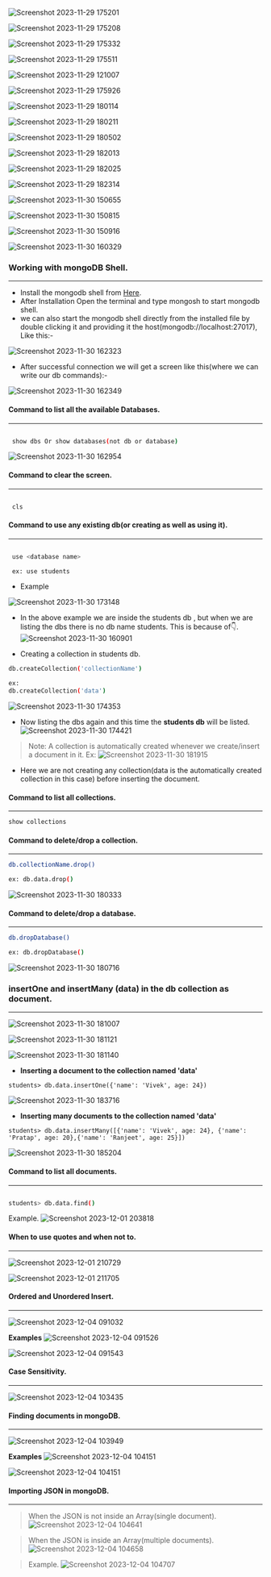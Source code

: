 ![Screenshot 2023-11-29 175201](https://github.com/codingXpert/Mongo-DB-Notes/assets/101451924/c4b6357b-994e-4533-b8a1-badfa6c2e742)

![Screenshot 2023-11-29 175208](https://github.com/codingXpert/Mongo-DB-Notes/assets/101451924/9ff1a423-bbac-47a6-88f7-ce14b8e63f4e)

![Screenshot 2023-11-29 175332](https://github.com/codingXpert/Mongo-DB-Notes/assets/101451924/1168565b-2d24-430b-a53a-e7d13adcfa98)

![Screenshot 2023-11-29 175511](https://github.com/codingXpert/Mongo-DB-Notes/assets/101451924/5e43045f-288e-41eb-b522-dfb65a0a5f2f)

![Screenshot 2023-11-29 121007](https://github.com/codingXpert/Mongo-DB-Notes/assets/101451924/7ceb68c5-81d3-4719-b85f-98b49f2f8c7f)

![Screenshot 2023-11-29 175926](https://github.com/codingXpert/Mongo-DB-Notes/assets/101451924/fb29eb56-5cc3-4d2c-92cc-3f71f467ef18)

![Screenshot 2023-11-29 180114](https://github.com/codingXpert/Mongo-DB-Notes/assets/101451924/8cdcd323-74a1-43b1-bb0e-29909066caad)

![Screenshot 2023-11-29 180211](https://github.com/codingXpert/Mongo-DB-Notes/assets/101451924/33d30bee-97f5-4ac2-b8c0-80250ec3d241)

![Screenshot 2023-11-29 180502](https://github.com/codingXpert/Mongo-DB-Notes/assets/101451924/df8b5510-41c9-47bc-b2c7-273d22ae7d18)

![Screenshot 2023-11-29 182013](https://github.com/codingXpert/Mongo-DB-Notes/assets/101451924/b87ce9f7-50f2-4817-b6e7-68b3b169b335)

![Screenshot 2023-11-29 182025](https://github.com/codingXpert/Mongo-DB-Notes/assets/101451924/2973dbf6-09e5-4209-8660-1797a0dcc986)

![Screenshot 2023-11-29 182314](https://github.com/codingXpert/Mongo-DB-Notes/assets/101451924/8a6a5af1-1949-4db2-b23c-ef12a96cbc63)

![Screenshot 2023-11-30 150655](https://github.com/codingXpert/Mongo-DB-Notes/assets/101451924/af6b681c-64e9-40f6-8c66-65b4663788c0)

![Screenshot 2023-11-30 150815](https://github.com/codingXpert/Mongo-DB-Notes/assets/101451924/82a7deb6-8e31-478c-959b-e54f7bc819b5)

![Screenshot 2023-11-30 150916](https://github.com/codingXpert/Mongo-DB-Notes/assets/101451924/aa7ba21b-6c05-4965-8aec-b382db0d723e)

![Screenshot 2023-11-30 160329](https://github.com/codingXpert/Mongo-DB-Notes/assets/101451924/0db93995-b8a5-4584-a701-b3bfc9aa4a8a)


### Working with mongoDB Shell.
***

* Install the mongodb shell from [Here](https://www.mongodb.com/try/download/shell).
* After Installation Open the terminal and type mongosh to start mongodb shell.
* we can also start the mongodb shell directly from the installed file by double clicking it and providing it the host(mongodb://localhost:27017), Like this:- 

![Screenshot 2023-11-30 162323](https://github.com/codingXpert/Mongo-DB-Notes/assets/101451924/234fac34-ec82-4fb9-bc95-454a46720db8)

* After successful connection we will get a screen like this(where we can write our db commands):-

![Screenshot 2023-11-30 162349](https://github.com/codingXpert/Mongo-DB-Notes/assets/101451924/dcfc0bde-cc61-42fb-ba83-d062708123fd)

#### Command to list all the available Databases.
***
```bash

 show dbs Or show databases(not db or database)
```

![Screenshot 2023-11-30 162954](https://github.com/codingXpert/Mongo-DB-Notes/assets/101451924/4a2bdc81-39dc-4efc-a975-452f90b568f2)


#### Command to clear the screen.
***
```bash

 cls
```

#### Command to use any existing db(or creating as well as using it).
***
```bash

 use <database name>

 ex: use students
```

* Example

![Screenshot 2023-11-30 173148](https://github.com/codingXpert/Mongo-DB-Notes/assets/101451924/b0dbd72c-c21d-4ee9-83a5-bc0668d762e2)

* In the above example we are inside the students db , but when we are listing the dbs there is no db name students. This is because of👇.
![Screenshot 2023-11-30 160901](https://github.com/codingXpert/Mongo-DB-Notes/assets/101451924/e9f40d42-0704-4d62-8a75-b9784eb8e037)

* Creating a collection in students db.

```bash
db.createCollection('collectionName')

ex:
db.createCollection('data')
```

![Screenshot 2023-11-30 174353](https://github.com/codingXpert/Mongo-DB-Notes/assets/101451924/7c2a96e0-e260-4be6-8ec8-e15f691e3258)

* Now listing the dbs again and this time the **students db** will be listed.
![Screenshot 2023-11-30 174421](https://github.com/codingXpert/Mongo-DB-Notes/assets/101451924/356aefe9-51cb-4f2e-8818-2fbea62ba7b3)


> Note: A collection is automatically created whenever we create/insert a document in it.
Ex: 
![Screenshot 2023-11-30 181915](https://github.com/codingXpert/Mongo-DB-Notes/assets/101451924/fe1fe26d-fc8a-40dc-9aa9-ab872b03b5d7)

* Here we are not creating any collection(data is the automatically created collection in this case) before inserting the document.


#### Command to list all collections.
***
```bash
show collections
```

#### Command to delete/drop a collection.
***
```bash
db.collectionName.drop()

ex: db.data.drop()
```
![Screenshot 2023-11-30 180333](https://github.com/codingXpert/Mongo-DB-Notes/assets/101451924/15a77bb4-8a34-4a54-b494-a0441c81f296)


#### Command to delete/drop a database.
***
```bash
db.dropDatabase()

ex: db.dropDatabase()
```
![Screenshot 2023-11-30 180716](https://github.com/codingXpert/Mongo-DB-Notes/assets/101451924/1bb03e0c-87b4-410c-8ea5-f1ef0e95bb4e)


### insertOne and insertMany (data) in the db collection as document.
***
![Screenshot 2023-11-30 181007](https://github.com/codingXpert/Mongo-DB-Notes/assets/101451924/278c3076-2dc1-46c7-b42d-8d65b4168a94)

![Screenshot 2023-11-30 181121](https://github.com/codingXpert/Mongo-DB-Notes/assets/101451924/cf1366e9-0ef2-4d3a-91df-59c3fc9b75d3)

![Screenshot 2023-11-30 181140](https://github.com/codingXpert/Mongo-DB-Notes/assets/101451924/1639a3c2-4a7e-4038-bee5-526baa918be3)


* **Inserting a document to the collection named 'data'**

```mongodb
students> db.data.insertOne({'name': 'Vivek', age: 24})
```
![Screenshot 2023-11-30 183716](https://github.com/codingXpert/Mongo-DB-Notes/assets/101451924/25d9f867-4cb9-4ca5-bcbe-d0aa8725292b)


* **Inserting many documents to the collection named 'data'**

```mongodb
students> db.data.insertMany([{'name': 'Vivek', age: 24}, {'name': 'Pratap', age: 20},{'name': 'Ranjeet', age: 25}])
```
![Screenshot 2023-11-30 185204](https://github.com/codingXpert/Mongo-DB-Notes/assets/101451924/cccf5b44-5859-40f6-b783-8744695fb25c)


#### Command to list all documents.
***
```bash

students> db.data.find()
```

Example.
![Screenshot 2023-12-01 203818](https://github.com/codingXpert/express_sequelize_mysql_crud_api/assets/101451924/99500dcf-6930-46f6-a253-83d70045d302)


#### When to use quotes and when not to.
***
![Screenshot 2023-12-01 210729](https://github.com/codingXpert/express_sequelize_mysql_crud_api/assets/101451924/827abc62-fe78-43a5-bd72-b7b25aac039a)

![Screenshot 2023-12-01 211705](https://github.com/codingXpert/express_sequelize_mysql_crud_api/assets/101451924/9c2f404e-ceec-4013-a155-f2c6100010db)


#### Ordered and Unordered Insert.
***
![Screenshot 2023-12-04 091032](https://github.com/codingXpert/Mongo-DB-Notes/assets/101451924/7226ac19-90d0-44bd-978b-910bcef603a3)

**Examples**
![Screenshot 2023-12-04 091526](https://github.com/codingXpert/Mongo-DB-Notes/assets/101451924/1140bde8-02a2-48df-8263-1b5ca26b6a1b)

![Screenshot 2023-12-04 091543](https://github.com/codingXpert/Mongo-DB-Notes/assets/101451924/d68a9e8f-49f8-4cd9-bcaa-6a7906c4ed9f)


#### Case Sensitivity.
***
![Screenshot 2023-12-04 103435](https://github.com/codingXpert/Mongo-DB-Notes/assets/101451924/195796b3-fc52-403e-9b2c-0b44a955ea2b)


#### Finding documents in mongoDB.
***
![Screenshot 2023-12-04 103949](https://github.com/codingXpert/Mongo-DB-Notes/assets/101451924/44183d9c-2656-4c5e-bf2a-0983812625c2)

**Examples**
![Screenshot 2023-12-04 104151](https://github.com/codingXpert/Mongo-DB-Notes/assets/101451924/2582f5f1-e667-4f16-a56b-3371c64c057e)

![Screenshot 2023-12-04 104151](https://github.com/codingXpert/Mongo-DB-Notes/assets/101451924/8d21abf7-6247-4af1-8408-bc4b5aeae179)


#### Importing JSON in mongoDB.
***
> When the JSON is not inside an Array(single document).
![Screenshot 2023-12-04 104641](https://github.com/codingXpert/Mongo-DB-Notes/assets/101451924/16fa8942-b45d-4a6c-b995-b66bb490cf44)

> When the JSON is inside an Array(multiple documents).
![Screenshot 2023-12-04 104658](https://github.com/codingXpert/Mongo-DB-Notes/assets/101451924/d81aa0fd-4be6-41d1-9a1c-c540326bf9d7)

> Example.
![Screenshot 2023-12-04 104707](https://github.com/codingXpert/Mongo-DB-Notes/assets/101451924/e73bec48-a210-4174-9f12-67e6fa5749be)



